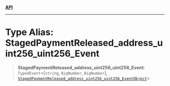 [**API**](../../../README.md)

***

# Type Alias: StagedPaymentReleased\_address\_uint256\_uint256\_Event

> **StagedPaymentReleased\_address\_uint256\_uint256\_Event**: `TypedEvent`\<\[`string`, `BigNumber`, `BigNumber`\], [`StagedPaymentReleased_address_uint256_uint256_EventObject`](../interfaces/StagedPaymentReleased_address_uint256_uint256_EventObject.md)\>
